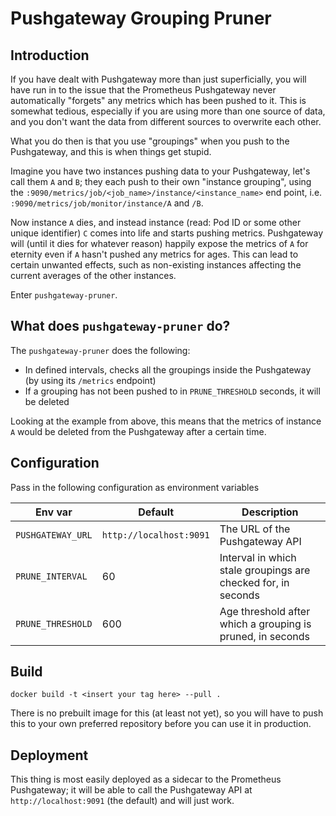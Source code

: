 # Pushgateway Grouping Pruner

## Introduction

If you have dealt with Pushgateway more than just superficially, you will have run in to the issue that the Prometheus Pushgateway never automatically "forgets" any metrics which has been pushed to it. This is somewhat tedious, especially if you are using more than one source of data, and you don't want the data from different sources to overwrite each other.

What you do then is that you use "groupings" when you push to the Pushgateway, and this is when things get stupid.

Imagine you have two instances pushing data to your Pushgateway, let's call them `A` and `B`; they each push to their own "instance grouping", using the `:9090/metrics/job/<job_name>/instance/<instance_name>` end point, i.e. `:9090/metrics/job/monitor/instance/A` and `/B`.

Now instance `A` dies, and instead instance (read: Pod ID or some other unique identifier) `C` comes into life and starts pushing metrics. Pushgateway will (until it dies for whatever reason) happily expose the metrics of `A` for eternity even if `A` hasn't pushed any metrics for ages. This can lead to certain unwanted effects, such as non-existing instances affecting the current averages of the other instances.

Enter `pushgateway-pruner`.

## What does `pushgateway-pruner` do?

The `pushgateway-pruner` does the following:

* In defined intervals, checks all the groupings inside the Pushgateway (by using its `/metrics` endpoint)
* If a grouping has not been pushed to in `PRUNE_THRESHOLD` seconds, it will be deleted

Looking at the example from above, this means that the metrics of instance `A` would be deleted from the Pushgateway after a certain time.

## Configuration

Pass in the following configuration as environment variables

Env var | Default | Description
--------|---------|------------
`PUSHGATEWAY_URL` | `http://localhost:9091` | The URL of the Pushgateway API
`PRUNE_INTERVAL` | 60 | Interval in which stale groupings are checked for, in seconds
`PRUNE_THRESHOLD` | 600 | Age threshold after which a grouping is pruned, in seconds

## Build

```
docker build -t <insert your tag here> --pull .
```

There is no prebuilt image for this (at least not yet), so you will have to push this to your own preferred repository before you can use it in production. 

## Deployment

This thing is most easily deployed as a sidecar to the Prometheus Pushgateway; it will be able to call the Pushgateway API at `http://localhost:9091` (the default) and will just work.
